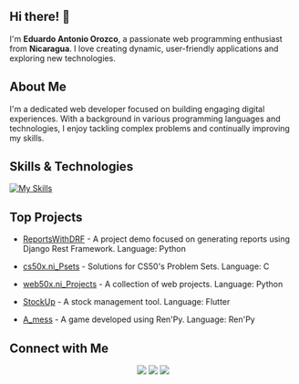 ## Hi there! 👋

I'm **Eduardo Antonio Orozco**, a passionate web programming enthusiast from **Nicaragua**. I love creating dynamic, user-friendly applications and exploring new technologies.

## About Me

I'm a dedicated web developer focused on building engaging digital experiences. With a background in various programming languages and technologies, I enjoy tackling complex problems and continually improving my skills.

## Skills & Technologies

[![My Skills](https://skillicons.dev/icons?i=py,django,postgres,html,css,js,git,postman&perline=8)](https://skillicons.dev)

## Top Projects

- [ReportsWithDRF](https://github.com/Eduardo6446/ReportsWithDRF) - A project demo focused on generating reports using Django Rest Framework. Language: Python

- [cs50x.ni_Psets](https://github.com/Eduardo6446/cs50x.ni_Psets) - Solutions for CS50's Problem Sets. Language: C 

- [web50x.ni_Projects](https://github.com/Eduardo6446/web50x.ni_Projects) - A collection of web projects. Language: Python 

- [StockUp](https://github.com/Eduardo6446/StockUp) - A stock management tool. Language: Flutter

- [A_mess](https://github.com/Eduardo6446/A_mess) - A game developed using Ren'Py. Language: Ren'Py

## Connect with Me

<p align="center">
<a target="_blank" href="#"><img src="https://img.shields.io/badge/-WEB-FF4088?style=for-the-badge&logo=Hugo&logoColor=white"></img></a>	
<a target="_blank" href="https://www.linkedin.com/in/eduardoorozco9"><img src="https://img.shields.io/badge/-LinkedIn-0077B5?style=for-the-badge&logo=Linkedin&logoColor=white"></img></a>
<a target="_blank" href="mailto:eduorozco8@gmail.com"><img src="https://img.shields.io/badge/-Gmail-D14836?style=for-the-badge&logo=Gmail&logoColor=white"></img></a>

</p>
